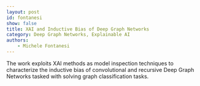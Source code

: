```yaml
---
layout: post
id: fontanesi
show: false
title: XAI and Inductive Bias of Deep Graph Networks
category: Deep Graph Networks, Explainable AI
authors: 
    - Michele Fontanesi
---
```


The work exploits XAI methods as model inspection techniques to characterize the inductive bias of convolutional and recursive Deep Graph Networks tasked with solving graph classification tasks.
